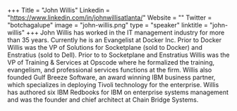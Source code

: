 +++
Title = "John Willis"
Linkedin = "https://www.linkedin.com/in/johnwillisatlanta/"
Website = ""
Twitter = "botchagalupe"
image = "john-willis.png"
type = "speaker"
linktitle = "john-willis"
+++
John Willis has worked in the IT management industry for more than 35 years. Currently he is an Evangelist at Docker Inc. Prior to Docker Willis was the VP of Solutions for Socketplane (sold to Docker) and Enstratius (sold to Dell). Prior to to Socketplane and Enstratius Willis was the VP of Training & Services at Opscode where he formalized the training, evangelism, and professional services functions at the firm. Willis also founded Gulf Breeze Software, an award winning IBM business partner, which specializes in deploying Tivoli technology for the enterprise. Willis has authored six IBM Redbooks for IBM on enterprise systems management and was the founder and chief architect at Chain Bridge Systems.